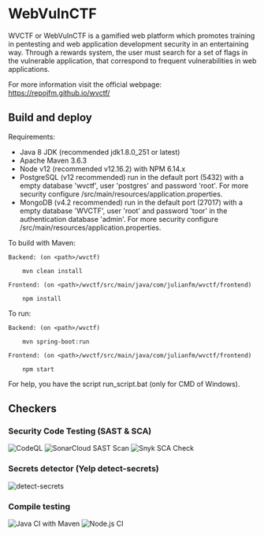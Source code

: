 # WebVulnCTF

WVCTF or WebVulnCTF is a gamified web platform which promotes training in pentesting and web application development security in an entertaining way. Through a rewards system, the user must search for a set of flags in the vulnerable application, that correspond to frequent vulnerabilities in web applications.  

For more information visit the official webpage: https://repojfm.github.io/wvctf/

## Build and deploy

Requirements:

 - Java 8 JDK (recommended jdk1.8.0_251 or latest)
 - Apache Maven 3.6.3
 - Node v12 (recommended v12.16.2) with NPM 6.14.x
 - PostgreSQL (v12 recommended) run in the default port (5432) with a empty database 'wvctf', user 'postgres' and password 'root'. For more security configure /src/main/resources/application.properties.
 - MongoDB (v4.2 recommended) run in the default port (27017) with a empty database 'WVCTF', user 'root' and password 'toor' in the authentication database 'admin'. For more security configure /src/main/resources/application.properties.

To build with Maven: 

	Backend: (on <path>/wvctf)
	
		mvn clean install
	
	Frontend: (on <path>/wvctf/src/main/java/com/julianfm/wvctf/frontend)
	
		npm install

To run:

	Backend: (on <path>/wvctf)
	
		mvn spring-boot:run
	
	Frontend: (on <path>/wvctf/src/main/java/com/julianfm/wvctf/frontend)
	
		npm start

For help, you have the script run_script.bat (only for CMD of Windows).


## Checkers

### Security Code Testing (SAST & SCA)
![CodeQL](https://github.com/repoJFM/wvctf/workflows/CodeQL/badge.svg)
![SonarCloud SAST Scan](https://github.com/repoJFM/wvctf/workflows/SonarCloud%20SAST%20Scan/badge.svg)
![Snyk SCA Check](https://github.com/repoJFM/wvctf/workflows/Snyk%20SCA%20Check/badge.svg)

### Secrets detector (Yelp detect-secrets)
![detect-secrets](https://github.com/repoJFM/wvctf/workflows/detect-secrets/badge.svg)

### Compile testing
![Java CI with Maven](https://github.com/repoJFM/wvctf/workflows/Java%20CI%20with%20Maven/badge.svg)
![Node.js CI](https://github.com/repoJFM/wvctf/workflows/Node.js%20CI/badge.svg)
